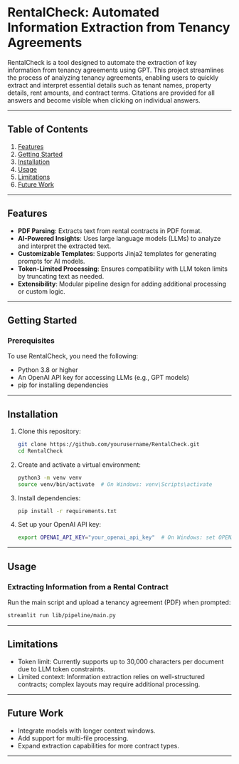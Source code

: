 # RentalCheck: Automated Information Extraction from Tenancy Agreements

RentalCheck is a tool designed to automate the extraction of key information from tenancy agreements using GPT. This project streamlines the process of analyzing tenancy agreements, enabling users to quickly extract and interpret essential details such as tenant names, property details, rent amounts, and contract terms. Citations are provided for all answers and become visible when clicking on individual answers.

---

## Table of Contents

1. [Features](#features)
2. [Getting Started](#getting-started)
3. [Installation](#installation)
4. [Usage](#usage)
5. [Limitations](#limitations)
6. [Future Work](#future-work)

---

## Features

- **PDF Parsing**: Extracts text from rental contracts in PDF format.
- **AI-Powered Insights**: Uses large language models (LLMs) to analyze and interpret the extracted text.
- **Customizable Templates**: Supports Jinja2 templates for generating prompts for AI models.
- **Token-Limited Processing**: Ensures compatibility with LLM token limits by truncating text as needed.
- **Extensibility**: Modular pipeline design for adding additional processing or custom logic.

---

## Getting Started

### Prerequisites

To use RentalCheck, you need the following:

- Python 3.8 or higher
- An OpenAI API key for accessing LLMs (e.g., GPT models)
- pip for installing dependencies

---

## Installation

1. Clone this repository:

   ```bash
   git clone https://github.com/yourusername/RentalCheck.git
   cd RentalCheck
   ```

2. Create and activate a virtual environment:

   ```bash
   python3 -m venv venv
   source venv/bin/activate  # On Windows: venv\Scripts\activate
   ```

3. Install dependencies:

   ```bash
   pip install -r requirements.txt
   ```

4. Set up your OpenAI API key:

   ```bash
   export OPENAI_API_KEY="your_openai_api_key"  # On Windows: set OPENAI_API_KEY="your_openai_api_key"
   ```

---

## Usage

### Extracting Information from a Rental Contract

Run the main script and upload a tenancy agreement (PDF) when prompted:

   ```zsh
   streamlit run lib/pipeline/main.py
   ```

---

## Limitations

- Token limit: Currently supports up to 30,000 characters per document due to LLM token constraints.
- Limited context: Information extraction relies on well-structured contracts; complex layouts may require additional processing.

---

## Future Work

- Integrate models with longer context windows.
- Add support for multi-file processing.
- Expand extraction capabilities for more contract types.

---
